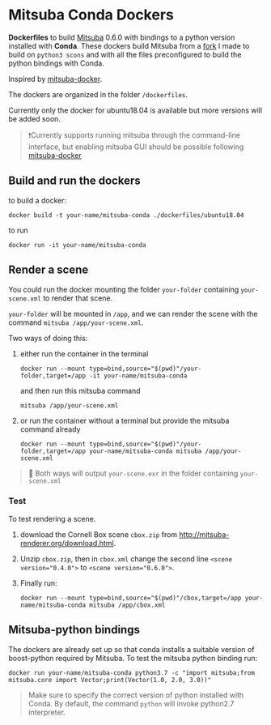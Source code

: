 # Mitsuba Conda Dockers

**Dockerfiles** to build [Mitsuba](https://github.com/mitsuba-renderer/mitsuba) 0.6.0 with bindings to a python version installed with **Conda**. These dockers build Mitsuba from a [fork](https://github.com/Quartenia/mitsuba) I made to build on `python3 scons` and with all the files preconfigured to build the python bindings with Conda.

Inspired by [mitsuba-docker](https://github.com/benjamin-heasly/mitsuba-docker).

The dockers are organized in the folder `/dockerfiles`.

Currently only the docker for ubuntu18.04 is available but more versions will be added soon.

> ❗Currently supports running mitsuba through the command-line interface, but enabling mitsuba GUI should be possible following [mitsuba-docker](https://github.com/benjamin-heasly/mitsuba-docker)

## Build and run the dockers

to build a docker:

```shell
docker build -t your-name/mitsuba-conda ./dockerfiles/ubuntu18.04
```

to run

```shell
docker run -it your-name/mitsuba-conda
```

## Render a scene

You could run the docker mounting the folder `your-folder` containing `your-scene.xml` to render that scene.

`your-folder` will be mounted in `/app`, and we can render the scene with the command `mitsuba /app/your-scene.xml`.

Two ways of doing this:

1. either run the container in the terminal
   ```shell
   docker run --mount type=bind,source="$(pwd)"/your-folder,target=/app -it your-name/mitsuba-conda
   ```
   and then run this mitsuba command
   ```shell
   mitsuba /app/your-scene.xml
   ```
2. or run the container without a terminal but provide the mitsuba command already

   ```shell
   docker run --mount type=bind,source="$(pwd)"/your-folder,target=/app your-name/mitsuba-conda mitsuba /app/your-scene.xml
   ```

> 📸 Both ways will output `your-scene.exr` in the folder containing `your-scene.xml`

### Test

To test rendering a scene.

1.  download the Cornell Box scene `cbox.zip` from http://mitsuba-renderer.org/download.html.

2.  Unzip `cbox.zip`, then in `cbox.xml` change the second line `<scene version="0.4.0">` to `<scene version="0.6.0">`.

3.  Finally run:

    ```shell
    docker run --mount type=bind,source="$(pwd)"/cbox,target=/app your-name/mitsuba-conda mitsuba /app/cbox.xml
    ```

## Mitsuba-python bindings

The dockers are already set up so that conda installs a suitable version of boost-python required by Mitsuba.
To test the mitsuba python binding run:

```shell
docker run your-name/mitsuba-conda python3.7 -c "import mitsuba;from mitsuba.core import Vector;print(Vector(1.0, 2.0, 3.0))"

```

> Make sure to specify the correct version of python installed with Conda. By default, the command `python` will invoke python2.7 interpreter.
